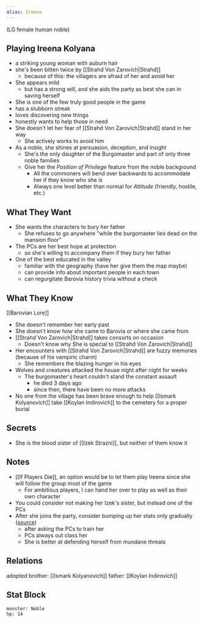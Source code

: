 ```yaml
---
alias: Ireena
---
```

(LG female human noble)
## Playing Ireena Kolyana
- a striking young woman with auburn hair
- she's been bitten twice by [[Strahd Von Zarovich|Strahd]]
	- because of this: the villagers are afraid of her and avoid her
- She appears mild
	- but has a strong will, and she aids the party as best she can in saving herself
- She is one of the few truly good people in the game
- has a stubborn streak
- loves discovering new things
- honestly wants to help those in need
- She doesn't let her fear of [[Strahd Von Zarovich|Strahd]] stand in her way
	- She actively works to avoid him
- As a noble, she shines at persuasion, deception, and insight
	- She's the only daughter of the Burgomaster and part of only three noble families
	- Give her the *Position of Privilege* feature from the noble background
		- All the commoners will bend over backwards to accommodate her if they know who she is
		- Always one level better than normal for *Attitude* (friendly, hostile, etc.)

## What They Want
- She wants the characters to bury her father 
	- She refuses to go anywhere "while the burgomaster lies dead on the mansion floor"
- The PCs are her best hope at protection
	- so she's willing to accompany them if they bury her father
- One of the best educated in the valley
	- familiar with the geography (have her give them the map maybe)
	- can provide info about important people in each town
	- can regurgitate Barovia history trivia without a check

## What They Know
[[Barovian Lore]]
- She doesn't remember her early past
- She doesn't know how she came to Barovia or where she came from
- [[Strahd Von Zarovich|Strahd]] takes consorts on occasion
	- Doesn't know why She is special to [[Strahd Von Zarovich|Strahd]]
- Her encounters with [[Strahd Von Zarovich|Strahd]] are fuzzy memories (because of his vampiric charm)
	- She remembers the blazing hunger in his eyes
- Wolves and creatures attacked the house night after night for weeks
	- The burgomaster's heart couldn't stand the constant assault
		- he died 3 days ago
		- since then, there have been no more attacks
- No one from the village has been brave enough to help [[Ismark Kolyanovich]] take [[Koylan Indirovich]] to the cemetery for a proper burial

## Secrets
- She is the blood sister of [[Izek Strazni]], but neither of them know it

## Notes
- [[If Players Die]], an option would be to let them play Ireena since she will follow the group most of the game
	- For ambitious players, I can hand her over to play as well as their own character
- You could consider not making her Izek's sister, but instead one of the PCs
- After she joins the party, consider bumping up her stats only gradually ([source](https://www.reddit.com/r/CurseofStrahd/comments/8vsw2p/my_notes_on_running_ireena_without_making_her_a/))
	- after asking the PCs to train her
	- PCs always out class her
	- She is better at defending herself from mundane threats

## Relations
adopted brother: [[Ismark Kolyanovich]]
father: [[Koylan Indirovich]]

## Stat Block

```statblock
monster: Noble
hp: 14
```
